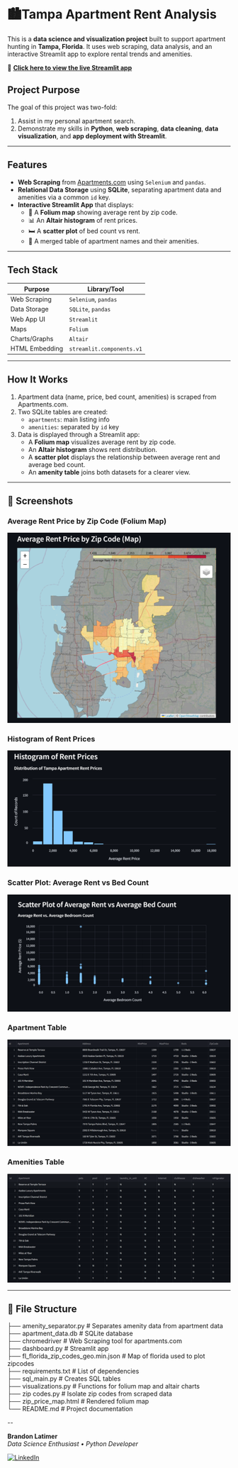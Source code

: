 # 🏙️Tampa Apartment Rent Analysis

This is a **data science and visualization project** built to support apartment hunting in **Tampa, Florida**. It uses web scraping, data analysis, and an interactive Streamlit app to explore rental trends and amenities.

🔗 **[Click here to view the live Streamlit app](https://homefinder-tampa.streamlit.app/)**

## Project Purpose

The goal of this project was two-fold:
1. Assist in my personal apartment search.
2. Demonstrate my skills in **Python**, **web scraping**, **data cleaning**, **data visualization**, and **app deployment with Streamlit**.

---

## Features

- **Web Scraping** from [Apartments.com](https://www.apartments.com) using `Selenium` and `pandas`.
- **Relational Data Storage** using **SQLite**, separating apartment data and amenities via a common `id` key.
- **Interactive Streamlit App** that displays:
  - 📍 A **Folium map** showing average rent by zip code.
  - 📊 An **Altair histogram** of rent prices.
  - 🛏️ A **scatter plot** of bed count vs rent.
  - 🧺 A merged table of apartment names and their amenities.

---

## Tech Stack

| Purpose           | Library/Tool       |
|------------------|--------------------|
| Web Scraping      | `Selenium`, `pandas` |
| Data Storage      | `SQLite`, `pandas` |
| Web App UI        | `Streamlit` |
| Maps              | `Folium` |
| Charts/Graphs     | `Altair` |
| HTML Embedding    | `streamlit.components.v1` |

---

## How It Works

1. Apartment data (name, price, bed count, amenities) is scraped from Apartments.com.
2. Two SQLite tables are created:
   - `apartments`: main listing info
   - `amenities`: separated by `id` key
3. Data is displayed through a Streamlit app:
   - A **Folium map** visualizes average rent by zip code.
   - An **Altair histogram** shows rent distribution.
   - A **scatter plot** displays the relationship between average rent and average bed count.
   - An **amenity table** joins both datasets for a clearer view.

---

## 📸 Screenshots

### Average Rent Price by Zip Code (Folium Map)
![Folium Map Screenshot](screenshots/folium_map.png)

### Histogram of Rent Prices
![Rent Histogram Screenshot](screenshots/rent_histogram.png)

### Scatter Plot: Average Rent vs Bed Count
![Scatter Plot Screenshot](screenshots/bed_vs_price.png)

### Apartment Table
![Apartment Table Screenshot](screenshots/apartment_table.png)

### Amenities Table
![Amenity Table Screenshot](screenshots/amenity_table.png)

---

## 📂 File Structure

├── amenity_separator.py                    # Separates amenity data from apartment data  <br />
├── apartment_data.db                       # SQLite database  <br />
├── chromedriver                            # Web Scraping tool for apartments.com  <br />
├── dashboard.py                            # Streamlit app  <br />
├── fl_florida_zip_codes_geo.min.json       # Map of florida used to plot zipcodes  <br />
├── requirements.txt                        # List of dependencies  <br />
├── sql_main.py                             # Creates SQL tables  <br />
├── visualizations.py                       # Functions for folium map and altair charts  <br />
├── zip codes.py                            # Isolate zip codes from scraped data  <br />
├── zip_price_map.html                      # Rendered folium map  <br />
└── README.md                               # Project documentation  

--

**Brandon Latimer**  
_Data Science Enthusiast • Python Developer_

[![LinkedIn](https://img.shields.io/badge/LinkedIn-blue?style=flat&logo=linkedin)]([https://linkedin.com/in/yourname](https://www.linkedin.com/in/brandon-latimer-a27527297/))  




